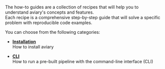 <style>
  .md-sidebar--secondary { visibility: hidden }
</style>

The how-to guides are a collection of recipes that will help you to understand aviary's concepts and features.<br />
Each recipe is a comprehensive step-by-step guide that will solve a specific problem with reproducible code examples.

You can choose from the following categories:

<div class="grid cards" markdown>

-   [**Installation**](installation/how_to_install_aviary_with_venv.md)<br />
    How to install aviary

-   [**CLI**](cli/how_to_run_the_segmentation_pipeline.md)<br />
    How to run a pre-built pipeline with the command-line interface (CLI)

</div>
